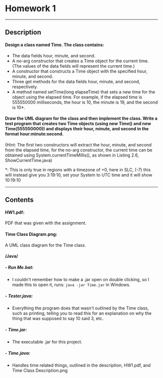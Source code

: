 # Homework 1
---
## Description
#### Design a class named Time. The class contains:
- The data fields hour, minute, and second.
- A no-arg constructor that creates a Time object for the current time. (The values of the data fields will represent the current time.)
- A constructor that constructs a Time object with the specified hour, minute, and second.
- Three get methods for the data fields hour, minute, and second, respectively.
- A method named setTime(long elapseTime) that sets a new time for the object using the elapsed time. For example, if the elapsed time is 555550000 milliseconds, the hour is 10, the minute is 19, and the second is 10*.


#### Draw the UML diagram for the class and then implement the class. Write a test program that creates two Time objects (using new Time() and new Time(555550000)) and displays their hour, minute, and second in the format hour:minute:second.

(Hint: The first two constructors will extract the hour, minute, and second from the elapsed time, for the no-arg constructor, the current time can be obtained using System.currentTimeMillis(), as shown in Listing 2.6, ShowCurrentTime.java)

*: This is only true in regions with a timezone of +0, here in SLC, (-7) this will instead give you 3:19:10, set your System to UTC time and it will show 10:19:10

---

## Contents


#### HW1.pdf:
PDF that was given with the assignment.
#### Time Class Diagram.png:
A UML class diagram for the Time class.


#### /Java/
##### - Run Me.bat:
 - I couldn't remember how to make a .jar open on double clicking, so I made this to open it, runs:
 ` java -jar Time.jar ` in Windows.
 ##### - Tester.java:
 - Everything the program does that wasn't outlined by the Time class, such as printing, telling you to read this for an explanation on why the thing that was supposed to say 10 said 3, etc.
 ##### - Time.jar:
 - The executable .jar for this project.
 ##### - Time.java:
 - Handles time related things, outlined in the description, HW1.pdf, and Time Class Description.png

